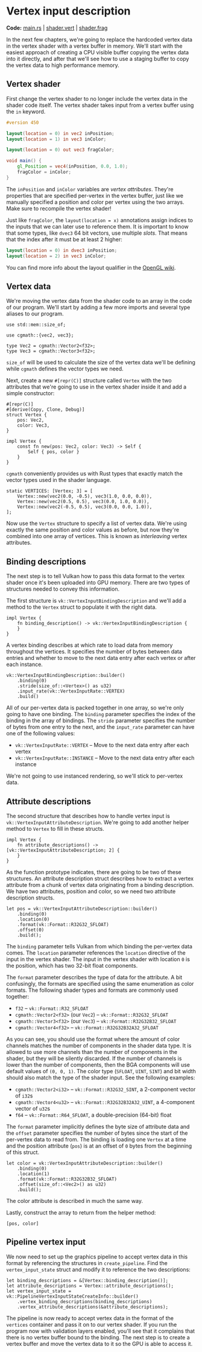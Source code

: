 # Vertex input description

**Code:** [main.rs](https://github.com/KyleMayes/vulkanalia/tree/master/tutorial/src/17_vertex_input.rs) | [shader.vert](https://github.com/KyleMayes/vulkanalia/tree/master/tutorial/shaders/17/shader.vert) | [shader.frag](https://github.com/KyleMayes/vulkanalia/tree/master/tutorial/shaders/17/shader.frag)

In the next few chapters, we're going to replace the hardcoded vertex data in the vertex shader with a vertex buffer in memory. We'll start with the easiest approach of creating a CPU visible buffer copying the vertex data into it directly, and after that we'll see how to use a staging buffer to copy the vertex data to high performance memory.

## Vertex shader

First change the vertex shader to no longer include the vertex data in the shader code itself. The vertex shader takes input from a vertex buffer using the `in` keyword.

```glsl
#version 450

layout(location = 0) in vec2 inPosition;
layout(location = 1) in vec3 inColor;

layout(location = 0) out vec3 fragColor;

void main() {
    gl_Position = vec4(inPosition, 0.0, 1.0);
    fragColor = inColor;
}
```

The `inPosition` and `inColor` variables are *vertex attributes*. They're properties that are specified per-vertex in the vertex buffer, just like we manually specified a position and color per vertex using the two arrays. Make sure to recompile the vertex shader!

Just like `fragColor`, the `layout(location = x)` annotations assign indices to the inputs that we can later use to reference them. It is important to know that some types, like `dvec3` 64 bit vectors, use multiple *slots*. That means that the index after it must be at least 2 higher:

```glsl
layout(location = 0) in dvec3 inPosition;
layout(location = 2) in vec3 inColor;
```

You can find more info about the layout qualifier in the [OpenGL wiki](https://www.khronos.org/opengl/wiki/Layout_Qualifier_(GLSL)).

## Vertex data

We're moving the vertex data from the shader code to an array in the code of our program. We'll start by adding a few more imports and several type aliases to our program.

```rust,noplaypen
use std::mem::size_of;

use cgmath::{vec2, vec3};

type Vec2 = cgmath::Vector2<f32>;
type Vec3 = cgmath::Vector3<f32>;
```

`size_of` will be used to calculate the size of the vertex data we'll be defining while `cgmath` defines the vector types we need.

Next, create a new `#[repr(C)]` structure called `Vertex` with the two attributes that we're going to use in the vertex shader inside it and add a simple constructor:

```rust,noplaypen
#[repr(C)]
#[derive(Copy, Clone, Debug)]
struct Vertex {
    pos: Vec2,
    color: Vec3,
}

impl Vertex {
    const fn new(pos: Vec2, color: Vec3) -> Self {
        Self { pos, color }
    }
}
```

`cgmath` conveniently provides us with Rust types that exactly match the vector types used in the shader language.

```rust,noplaypen
static VERTICES: [Vertex; 3] = [
    Vertex::new(vec2(0.0, -0.5), vec3(1.0, 0.0, 0.0)),
    Vertex::new(vec2(0.5, 0.5), vec3(0.0, 1.0, 0.0)),
    Vertex::new(vec2(-0.5, 0.5), vec3(0.0, 0.0, 1.0)),
];
```

Now use the `Vertex` structure to specify a list of vertex data. We're using exactly the same position and color values as before, but now they're combined into one array of vertices. This is known as *interleaving* vertex attributes.

## Binding descriptions

The next step is to tell Vulkan how to pass this data format to the vertex shader once it's been uploaded into GPU memory. There are two types of structures needed to convey this information.

The first structure is `vk::VertexInputBindingDescription` and we'll add a method to the `Vertex` struct to populate it with the right data.

```rust,noplaypen
impl Vertex {
    fn binding_description() -> vk::VertexInputBindingDescription {
    }
}
```

A vertex binding describes at which rate to load data from memory throughout the vertices. It specifies the number of bytes between data entries and whether to move to the next data entry after each vertex or after each instance.

```rust,noplaypen
vk::VertexInputBindingDescription::builder()
    .binding(0)
    .stride(size_of::<Vertex>() as u32)
    .input_rate(vk::VertexInputRate::VERTEX)
    .build()
```

All of our per-vertex data is packed together in one array, so we're only going to have one binding. The `binding` parameter specifies the index of the binding in the array of bindings. The `stride` parameter specifies the number of bytes from one entry to the next, and the `input_rate` parameter can have one of the following values:

* `vk::VertexInputRate::VERTEX` &ndash; Move to the next data entry after each vertex
* `vk::VertexInputRate::INSTANCE` &ndash; Move to the next data entry after each instance

We're not going to use instanced rendering, so we'll stick to per-vertex data.

## Attribute descriptions

The second structure that describes how to handle vertex input is `vk::VertexInputAttributeDescription`. We're going to add another helper method to `Vertex` to fill in these structs.

```rust,noplaypen
impl Vertex {
    fn attribute_descriptions() -> [vk::VertexInputAttributeDescription; 2] {
    }
}
```

As the function prototype indicates, there are going to be two of these structures. An attribute description struct describes how to extract a vertex attribute from a chunk of vertex data originating from a binding description. We have two attributes, position and color, so we need two attribute description structs.

```rust,noplaypen
let pos = vk::VertexInputAttributeDescription::builder()
    .binding(0)
    .location(0)
    .format(vk::Format::R32G32_SFLOAT)
    .offset(0)
    .build();
```

The `binding` parameter tells Vulkan from which binding the per-vertex data comes. The `location` parameter references the `location` directive of the input in the vertex shader. The input in the vertex shader with location `0` is the position, which has two 32-bit float components.

The `format` parameter describes the type of data for the attribute. A bit confusingly, the formats are specified using the same enumeration as color formats. The following shader types and formats are commonly used together:

* `f32` &ndash; `vk::Format::R32_SFLOAT`&nbsp;
* `cgmath::Vector2<f32>` (our `Vec2`) &ndash; `vk::Format::R32G32_SFLOAT`&nbsp;
* `cgmath::Vector3<f32>` (our `Vec3`) &ndash; `vk::Format::R32G32B32_SFLOAT`&nbsp;
* `cgmath::Vector4<f32>` &ndash; `vk::Format::R32G32B32A32_SFLOAT`&nbsp;

As you can see, you should use the format where the amount of color channels matches the number of components in the shader data type. It is allowed to use more channels than the number of components in the shader, but they will be silently discarded. If the number of channels is lower than the number of components, then the BGA components will use default values of `(0, 0, 1)`. The color type (`SFLOAT`, `UINT`, `SINT`) and bit width should also match the type of the shader input. See the following examples:

* `cgmath::Vector2<i32>` &ndash; `vk::Format::R32G32_SINT`, a 2-component vector of `i32`s
* `cgmath::Vector4<u32>` &ndash; `vk::Format::R32G32B32A32_UINT`, a 4-component vector of `u32`s
* `f64` &ndash; `vk::Format::R64_SFLOAT`, a double-precision (64-bit) float

The `format` parameter implicitly defines the byte size of attribute data and the `offset` parameter specifies the number of bytes since the start of the per-vertex data to read from. The binding is loading one `Vertex` at a time and the position attribute (`pos`) is at an offset of `0` bytes from the beginning of this struct.

```rust,noplaypen
let color = vk::VertexInputAttributeDescription::builder()
    .binding(0)
    .location(1)
    .format(vk::Format::R32G32B32_SFLOAT)
    .offset(size_of::<Vec2>() as u32)
    .build();
```

The color attribute is described in much the same way.

Lastly, construct the array to return from the helper method:

```rust,noplaypen
[pos, color]
```

## Pipeline vertex input

We now need to set up the graphics pipeline to accept vertex data in this format by referencing the structures in `create_pipeline`. Find the `vertex_input_state` struct and modify it to reference the two descriptions:

```rust,noplaypen
let binding_descriptions = &[Vertex::binding_description()];
let attribute_descriptions = Vertex::attribute_descriptions();
let vertex_input_state = vk::PipelineVertexInputStateCreateInfo::builder()
    .vertex_binding_descriptions(binding_descriptions)
    .vertex_attribute_descriptions(&attribute_descriptions);
```

The pipeline is now ready to accept vertex data in the format of the `vertices` container and pass it on to our vertex shader. If you run the program now with validation layers enabled, you'll see that it complains that there is no vertex buffer bound to the binding. The next step is to create a vertex buffer and move the vertex data to it so the GPU is able to access it.
